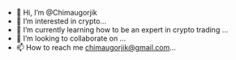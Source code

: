 - 👋 Hi, I’m @Chimaugorjik
- 👀 I’m interested in crypto...
- 🌱 I’m currently learning how to be an expert in crypto trading ...
- 💞️ I’m looking to collaborate on ...
- 📫 How to reach me chimaugorjik@gmail.com...

<!---
Chimaugorjik/Chimaugorjik is a ✨ special ✨ repository because its `README.md` (this file) appears on your GitHub profile.
You can click the Preview link to take a look at your changes.
--->
